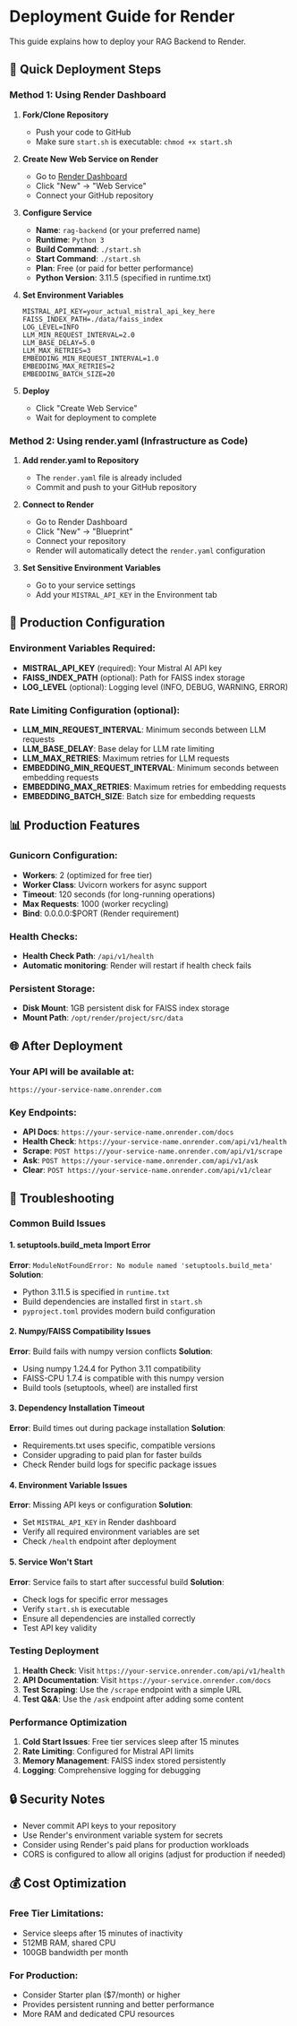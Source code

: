 # Deployment Guide for Render

This guide explains how to deploy your RAG Backend to Render.

## 🚀 Quick Deployment Steps

### Method 1: Using Render Dashboard

1. **Fork/Clone Repository**
   - Push your code to GitHub
   - Make sure `start.sh` is executable: `chmod +x start.sh`

2. **Create New Web Service on Render**
   - Go to [Render Dashboard](https://dashboard.render.com/)
   - Click "New" → "Web Service"
   - Connect your GitHub repository

3. **Configure Service**
   - **Name**: `rag-backend` (or your preferred name)
   - **Runtime**: `Python 3`
   - **Build Command**: `./start.sh`
   - **Start Command**: `./start.sh`
   - **Plan**: Free (or paid for better performance)
   - **Python Version**: 3.11.5 (specified in runtime.txt)

4. **Set Environment Variables**
   ```
   MISTRAL_API_KEY=your_actual_mistral_api_key_here
   FAISS_INDEX_PATH=./data/faiss_index
   LOG_LEVEL=INFO
   LLM_MIN_REQUEST_INTERVAL=2.0
   LLM_BASE_DELAY=5.0
   LLM_MAX_RETRIES=3
   EMBEDDING_MIN_REQUEST_INTERVAL=1.0
   EMBEDDING_MAX_RETRIES=2
   EMBEDDING_BATCH_SIZE=20
   ```

5. **Deploy**
   - Click "Create Web Service"
   - Wait for deployment to complete

### Method 2: Using render.yaml (Infrastructure as Code)

1. **Add render.yaml to Repository**
   - The `render.yaml` file is already included
   - Commit and push to your GitHub repository

2. **Connect to Render**
   - Go to Render Dashboard
   - Click "New" → "Blueprint"
   - Connect your repository
   - Render will automatically detect the `render.yaml` configuration

3. **Set Sensitive Environment Variables**
   - Go to your service settings
   - Add your `MISTRAL_API_KEY` in the Environment tab

## 🔧 Production Configuration

### Environment Variables Required:
- **MISTRAL_API_KEY** (required): Your Mistral AI API key
- **FAISS_INDEX_PATH** (optional): Path for FAISS index storage
- **LOG_LEVEL** (optional): Logging level (INFO, DEBUG, WARNING, ERROR)

### Rate Limiting Configuration (optional):
- **LLM_MIN_REQUEST_INTERVAL**: Minimum seconds between LLM requests
- **LLM_BASE_DELAY**: Base delay for LLM rate limiting
- **LLM_MAX_RETRIES**: Maximum retries for LLM requests
- **EMBEDDING_MIN_REQUEST_INTERVAL**: Minimum seconds between embedding requests
- **EMBEDDING_MAX_RETRIES**: Maximum retries for embedding requests
- **EMBEDDING_BATCH_SIZE**: Batch size for embedding requests

## 📊 Production Features

### Gunicorn Configuration:
- **Workers**: 2 (optimized for free tier)
- **Worker Class**: Uvicorn workers for async support
- **Timeout**: 120 seconds (for long-running operations)
- **Max Requests**: 1000 (worker recycling)
- **Bind**: 0.0.0.0:$PORT (Render requirement)

### Health Checks:
- **Health Check Path**: `/api/v1/health`
- **Automatic monitoring**: Render will restart if health check fails

### Persistent Storage:
- **Disk Mount**: 1GB persistent disk for FAISS index storage
- **Mount Path**: `/opt/render/project/src/data`

## 🌐 After Deployment

### Your API will be available at:
```
https://your-service-name.onrender.com
```

### Key Endpoints:
- **API Docs**: `https://your-service-name.onrender.com/docs`
- **Health Check**: `https://your-service-name.onrender.com/api/v1/health`
- **Scrape**: `POST https://your-service-name.onrender.com/api/v1/scrape`
- **Ask**: `POST https://your-service-name.onrender.com/api/v1/ask`
- **Clear**: `POST https://your-service-name.onrender.com/api/v1/clear`

## 🔧 Troubleshooting

### Common Build Issues

#### 1. setuptools.build_meta Import Error
**Error**: `ModuleNotFoundError: No module named 'setuptools.build_meta'`
**Solution**: 
- Python 3.11.5 is specified in `runtime.txt`
- Build dependencies are installed first in `start.sh`
- `pyproject.toml` provides modern build configuration

#### 2. Numpy/FAISS Compatibility Issues
**Error**: Build fails with numpy version conflicts
**Solution**:
- Using numpy 1.24.4 for Python 3.11 compatibility
- FAISS-CPU 1.7.4 is compatible with this numpy version
- Build tools (setuptools, wheel) are installed first

#### 3. Dependency Installation Timeout
**Error**: Build times out during package installation
**Solution**:
- Requirements.txt uses specific, compatible versions
- Consider upgrading to paid plan for faster builds
- Check Render build logs for specific package issues

#### 4. Environment Variable Issues
**Error**: Missing API keys or configuration
**Solution**:
- Set `MISTRAL_API_KEY` in Render dashboard
- Verify all required environment variables are set
- Check `/health` endpoint after deployment

#### 5. Service Won't Start
**Error**: Service fails to start after successful build
**Solution**:
- Check logs for specific error messages
- Verify `start.sh` is executable
- Ensure all dependencies are installed correctly
- Test API key validity

### Testing Deployment

1. **Health Check**: Visit `https://your-service.onrender.com/api/v1/health`
2. **API Documentation**: Visit `https://your-service.onrender.com/docs`
3. **Test Scraping**: Use the `/scrape` endpoint with a simple URL
4. **Test Q&A**: Use the `/ask` endpoint after adding some content

### Performance Optimization

1. **Cold Start Issues**: Free tier services sleep after 15 minutes
2. **Rate Limiting**: Configured for Mistral API limits
3. **Memory Management**: FAISS index stored persistently
4. **Logging**: Comprehensive logging for debugging

## 🔒 Security Notes

- Never commit API keys to your repository
- Use Render's environment variable system for secrets
- Consider using Render's paid plans for production workloads
- CORS is configured to allow all origins (adjust for production if needed)

## 💰 Cost Optimization

### Free Tier Limitations:
- Service sleeps after 15 minutes of inactivity
- 512MB RAM, shared CPU
- 100GB bandwidth per month

### For Production:
- Consider Starter plan ($7/month) or higher
- Provides persistent running and better performance
- More RAM and dedicated CPU resources
